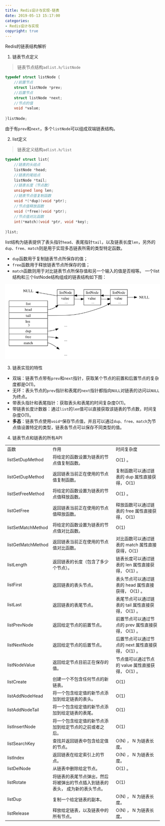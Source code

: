 ```yaml
---
title: Redis设计与实现-链表
date: 2019-05-13 15:17:00
categories: 
- Redis设计与实现
copyright: true
---
```

Redis的链表结构解析
1. 链表节点定义
>链表节点结构`adlist.h/listNode`
```C++
typedef struct listNode {
	//前置节点
	struct listNode *prev;
	//后置节点
	struct listNode *next;
	//节点的值
	void *value;

}listNode;
```
由于有`prev`和`next`，多个`listNode`可以组成双端链表结构。

<!--more-->

2. list定义
>链表定义结构`adlist.h/list`
```C++
typedef struct list{
	//链表的头结点
	listNode *head;
	//链表的尾结点
	listNode *tail;
	//链表长度（节点数）
	unsigned long len;
	//链表节点值复制函数
	void *(*dup)(void *ptr);
	//节点值释放函数
	void (*free)(void *ptr);
	//节点值对比函数
	int(*match)(void *ptr, void *key);

}list;
```
list结构为链表提供了表头指针`head`、表尾指针`tail`，以及链表长度`len`，另外的`dup、free、match`则是用于实现多态链表所需的类型特定函数。
- `dup`函数用于复制链表节点所保存的值；
- `free`函数用于释放链表节点所保存的值；
- `match`函数则用于对比链表节点所保存值和另一个输入的值是否相等。
一个list结构和三个listNode结构组成的链表结构如下图：

![链表示例](Redis设计与实现-链表/list_1.png)

3. 链表实现的特性
- 双端：链表节点带有`prev`和`next`指针，获取某个节点的前置和后置节点的复杂度都是O(1)。
- 无环：表头节点的`prev`指针和表尾的`next`指针都指向`NULL`对链表的访问以`NULL`为终点。
- 带表头指针和表尾指针：获取表头和表尾的时间复杂度O(1)。
- 带链表长度计数器：通过`list`的`len`值可以直接获取该链表的节点数，时间复杂度O(1)。
- **多态**：链表节点使用`void*`保存节点值，并且可以通过`dup、free、match`为节点值设置特定的类型，链表各节点可以保存不同类型的值。

4. 链表节点和链表的所有API

<table><tr><td>函数</td><td>作用</td><td>时间复杂度</td></tr><tr><td>listSetDupMethod</td><td>将给定的函数设置为链表的节点值复制函数。</td><td>O(1) 。</td></tr><tr><td>listGetDupMethod</td><td>返回链表当前正在使用的节点值复制函数。</td><td>复制函数可以通过链表的 dup 属性直接获得， O(1)</td></tr><tr><td>listSetFreeMethod</td><td>将给定的函数设置为链表的节点值释放函数。</td><td>O(1) 。</td></tr><tr><td>listGetFree</td><td>返回链表当前正在使用的节点值释放函数。</td><td>释放函数可以通过链表的 free 属性直接获得， O(1)</td></tr><tr><td>listSetMatchMethod</td><td>将给定的函数设置为链表的节点值对比函数。</td><td>O(1)</td></tr><tr><td>listGetMatchMethod</td><td>返回链表当前正在使用的节点值对比函数。</td><td>对比函数可以通过链表的 match 属性直接获得，O(1)</td></tr><tr><td>listLength</td><td>返回链表的长度（包含了多少个节点）。</td><td>链表长度可以通过链表的 len 属性直接获得， O(1) 。</td></tr><tr><td>listFirst</td><td>返回链表的表头节点。</td><td>表头节点可以通过链表的 head 属性直接获得， O(1) 。</td></tr><tr><td>listLast</td><td>返回链表的表尾节点。</td><td>表尾节点可以通过链表的 tail 属性直接获得， O(1) 。</td></tr><tr><td>listPrevNode</td><td>返回给定节点的前置节点。</td><td>前置节点可以通过节点的 prev 属性直接获得， O(1) 。</td></tr><tr><td>listNextNode</td><td>返回给定节点的后置节点。</td><td>后置节点可以通过节点的 next 属性直接获得， O(1) 。</td></tr><tr><td>listNodeValue</td><td>返回给定节点目前正在保存的值。</td><td>节点值可以通过节点的 value 属性直接获得， O(1) 。</td></tr><tr><td>listCreate</td><td>创建一个不包含任何节点的新链表。</td><td>O(1)</td></tr><tr><td>listAddNodeHead</td><td>将一个包含给定值的新节点添加到给定链表的表头。</td><td>O(1)</td></tr><tr><td>listAddNodeTail</td><td>将一个包含给定值的新节点添加到给定链表的表尾。</td><td>O(1)</td></tr><tr><td>listInsertNode</td><td>将一个包含给定值的新节点添加到给定节点的之前或者之后。</td><td>O(1)</td></tr><tr><td>listSearchKey</td><td>查找并返回链表中包含给定值的节点。</td><td>O(N) ， N 为链表长度。</td></tr><tr><td>listIndex</td><td>返回链表在给定索引上的节点。</td><td>O(N) ， N 为链表长度。</td></tr><tr><td>listDelNode</td><td>从链表中删除给定节点。</td><td>O(1) 。</td></tr><tr><td>listRotate</td><td>将链表的表尾节点弹出，然后将被弹出的节点插入到链表的表头， 成为新的表头节点。</td><td>O(1)</td></tr><tr><td>listDup</td><td>复制一个给定链表的副本。</td><td>O(N) ， N 为链表长度。</td></tr><tr><td>listRelease</td><td>释放给定链表，以及链表中的所有节点。</td><td>O(N) ， N 为链表长度。</td></tr></table>
